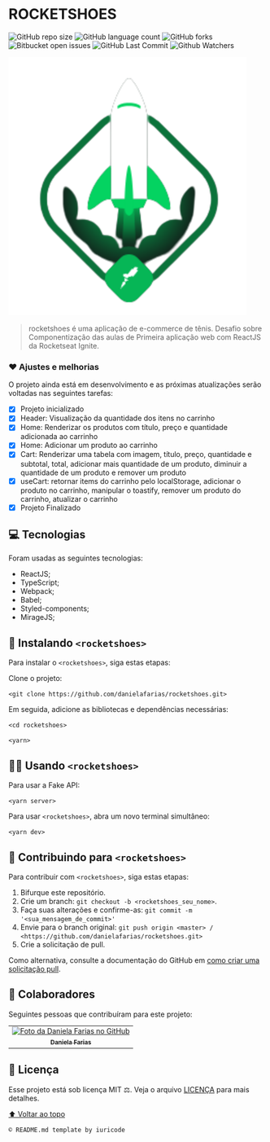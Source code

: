 # ROCKETSHOES

![GitHub repo size](https://img.shields.io/github/repo-size/danielafarias/rocketshoes?style=for-the-badge)
![GitHub language count](https://img.shields.io/github/languages/count/danielafarias/rocketshoes?style=for-the-badge)
![GitHub forks](https://img.shields.io/chocolatey/dt/rocketshoes?style=for-the-badge)
![Bitbucket open issues](https://img.shields.io/bitbucket/issues/danielafarias/rocketshoes?style=for-the-badge)
![GitHub Last Commit](https://img.shields.io/github/last-commit/danielafarias/rocketshoes?style=for-the-badge)
![Github Watchers](https://img.shields.io/github/watchers/danielafarias/rocketshoes?style=for-the-badge)

![rocketshoes](https://raw.githubusercontent.com/tavareshenrique/ignite-reactjs/a11afefe824866f24dd3f9e1cc6e6e9530376ad1/%40assets/img/logo.svg)


> rocketshoes é uma aplicação de e-commerce de tênis. Desafio sobre Componentização das aulas de Primeira aplicação web com ReactJS da Rocketseat Ignite.

### ❤️ Ajustes e melhorias

O projeto ainda está em desenvolvimento e as próximas atualizações serão voltadas nas seguintes tarefas:

- [x] Projeto inicializado
- [x] Header: Visualização da quantidade dos itens no carrinho
- [x] Home: Renderizar os produtos com título, preço e quantidade adicionada ao carrinho
- [x] Home: Adicionar um produto ao carrinho
- [x] Cart: Renderizar uma tabela com imagem, título, preço, quantidade e subtotal, total, adicionar mais quantidade de um produto, diminuir a quantidade de um produto e remover um produto
- [x] useCart: retornar items do carrinho pelo localStorage, adicionar o produto no carrinho, manipular o toastify, remover um produto do carrinho, atualizar o carrinho
- [x] Projeto Finalizado

## 💻 Tecnologias

Foram usadas as seguintes tecnologias:

- ReactJS;
- TypeScript;
- Webpack;
- Babel;
- Styled-components;
- MirageJS;

## 🚀 Instalando `<rocketshoes>`

Para instalar o `<rocketshoes>`, siga estas etapas:

Clone o projeto:
```
<git clone https://github.com/danielafarias/rocketshoes.git>
```
Em seguida, adicione as bibliotecas e dependências necessárias:
```
<cd rocketshoes>
```
```
<yarn>
```

## 🧑‍💻 Usando `<rocketshoes>`
Para usar a Fake API:

```
<yarn server>
```

Para usar `<rocketshoes>`, abra um novo terminal simultâneo:

```
<yarn dev>
```

## 💌 Contribuindo para `<rocketshoes>`

Para contribuir com `<rocketshoes>`, siga estas etapas:

1. Bifurque este repositório.
2. Crie um branch: `git checkout -b <rocketshoes_seu_nome>`.
3. Faça suas alterações e confirme-as: `git commit -m '<sua_mensagem_de_commit>'`
4. Envie para o branch original: `git push origin <master> / <https://github.com/danielafarias/rocketshoes.git>`
5. Crie a solicitação de pull.

Como alternativa, consulte a documentação do GitHub em [como criar uma solicitação pull](https://help.github.com/en/github/collaborating-with-issues-and-pull-requests/creating-a-pull-request).

## 🤝 Colaboradores

Seguintes pessoas que contribuíram para este projeto:

<table>
  <tr>
    <td align="center">
      <a href="https://github.com/danielafarias">
        <img src="https://avatars.githubusercontent.com/u/79869120?v=4" width="100px;" alt="Foto da Daniela Farias no GitHub"/><br>
        <sub>
          <b>Daniela Farias</b>
        </sub>
      </a>
    </td>
    
  </tr>
</table>

## 📃 Licença

Esse projeto está sob licença MIT ⚖️. Veja o arquivo [LICENÇA](LICENSE.md) para mais detalhes.

[⬆ Voltar ao topo](#rocketshoes)<br>

```
© README.md template by iuricode
```
